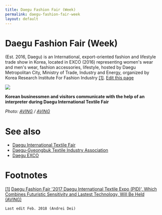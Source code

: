 ```yaml
---
title: Daegu Fashion Fair (Week)
permalink: daegu-fashion-fair-week
layout: default
---
```




# Daegu Fashion Fair (Week)


(Est. 2016, Daegu) is an International, export-oriented fashion and lifestyle trade show in Korea, located in EXCO (2016) representing women's wear and men's wear, fashion accessories, lifestyle, hosted by Daegu Metropolitan City, Ministry of Trade, Industry and Energy, organized by Korea Research Institute For Fashion Industry <span id="a1">[\[1\]](#f1)</span>. [Edit this page](http://prose.io/#indexmod/encyclopedia/edit/master/daegu-fashion-fair-week.md)

![](http://postfile.aving.net/2017/02/%E1%84%87%E1%85%A1%E1%84%8B%E1%85%B5%E1%84%8B%E1%85%A5-082_batch.jpg)

**Korean businessmen and visitors communicate with the help of an interpreter during Daegu International Textile Fair**

*Photo: [AVING](aving) / [AVING](http://us.aving.net/news/view.php?articleId=1376048)*



# See also

+ [Daegu International Textile Fair](daegu-international-textile-fair)
+ [Daegu-Gyeongbuk Textile Industry Association](daegu-gyeongbuk-textile-industry-association)
+ [Daegu EXCO](daegu-exco)

# Footnotes

[[1]](#a1) <span id="f1"></span> [Daegu Fashion Fair '2017 Daegu International Textile Expo (PID)', Which Combines Futuristic Sensitivity and Lastest Technology, Will Be Held (AVING)](http://us.aving.net/news/view.php?articleId=1376048)

`Last edit Feb. 2018 (Andrei Dei)`
